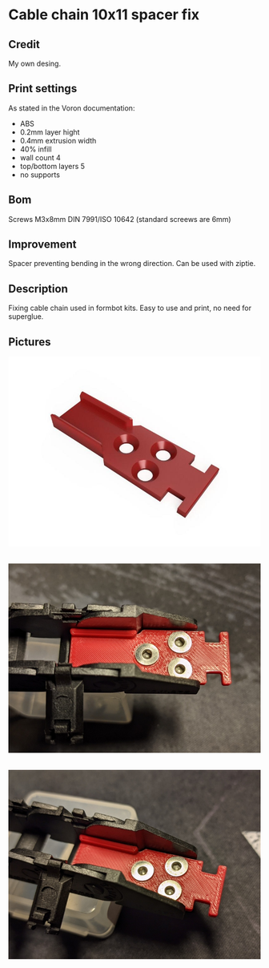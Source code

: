 # Cable chain 10x11 spacer fix
## Credit
My own desing. 

## Print settings
As stated in the Voron documentation:
* ABS
* 0.2mm layer hight
* 0.4mm extrusion width
* 40% infill
* wall count 4
* top/bottom layers 5
* no supports

## Bom
Screws M3x8mm DIN 7991/ISO 10642 (standard screews are 6mm)

## Improvement
Spacer preventing bending in the wrong direction. Can be used with ziptie.

## Description
Fixing cable chain used in formbot kits. Easy to use and print, no need for superglue.

## Pictures

![Cable chain 10x11 spacer fix](img/Cable_chain_10x11_spacer_fix_1.jpg)
&nbsp;<br/>

![Cable chain 10x11 spacer fix](img/Cable_chain_10x11_spacer_fix_2.jpg)
&nbsp;<br/>

![Voron](img/Cable_chain_10x11_spacer_fix_3.jpg)
&nbsp;<br/>
